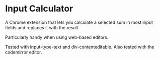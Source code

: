# Input Calculator
A Chrome extension that lets you calculate a selected sum in most input fields and replaces it with the result.

Particularly handy when using web-based editors.

Tested with input-type-text and div-contenteditable.
Also tested with the codemirror editor.
